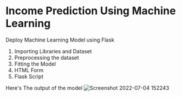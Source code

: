 # Income Prediction Using Machine Learning
Deploy Machine Learning Model using Flask

1. Importing Libraries and Dataset
2. Preprocessing the dataset
3. Fitting the Model
4. HTML Form
5. Flask Script


Here's The output of the model
![Screenshot 2022-07-04 152243](https://user-images.githubusercontent.com/70012493/177130467-b40f1351-1a09-467b-9965-22f435e77160.png)
